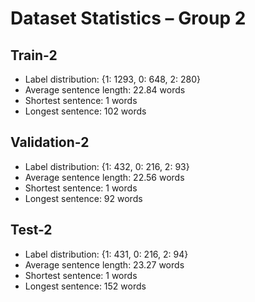 # Dataset Statistics – Group 2

## Train-2
- Label distribution: {1: 1293, 0: 648, 2: 280}
- Average sentence length: 22.84 words
- Shortest sentence: 1 words
- Longest sentence: 102 words

## Validation-2
- Label distribution: {1: 432, 0: 216, 2: 93}
- Average sentence length: 22.56 words
- Shortest sentence: 1 words
- Longest sentence: 92 words

## Test-2
- Label distribution: {1: 431, 0: 216, 2: 94}
- Average sentence length: 23.27 words
- Shortest sentence: 1 words
- Longest sentence: 152 words

